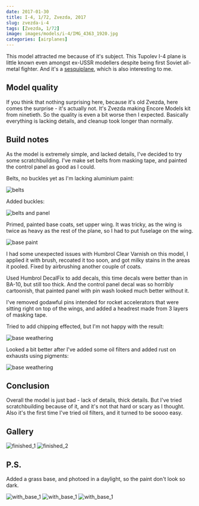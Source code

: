 ```yaml
---
date: 2017-01-30
title: I-4, 1/72, Zvezda, 2017
slug: zvezda-i-4
tags: [Zvezda, 1/72]
image: images/models/i-4/IMG_4363_1920.jpg
categories: [airplanes]
---
```


This model attracted me because of it's subject. This Tupolev I-4 plane is little known even amongst ex-USSR modellers despite being first Soviet all-metal fighter.
And it's a [sesquiplane](https://en.wikipedia.org/wiki/Sesquiplane), which is also interesting to me.

## Model quality

If you think that nothing surprising here, because it's old Zvezda, here comes the surprise - it's actually not.
It's Zvezda making Encore Models kit from ninetieth. So the quality is even a bit worse then I expected.
Basically everything is lacking details, and cleanup took longer than normally.

## Build notes
As the model is extremely simple, and lacked details, I've decided to try some scratchbuilding.
I've make set belts from masking tape, and painted the control panel as good as I could.

Belts, no buckles yet as I'm lacking aluminium paint:

![belts](/images/models/i-4/belts_1920.jpg)

Added buckles:

![belts and panel](/images/models/i-4/belts-panel_1920.jpg)

Primed, painted base coats, set upper wing. It was tricky, as the wing is twice as heavy as the rest of the plane, so I had to put fuselage on the wing.

![base paint](/images/models/i-4/base-paint_1920.jpg)

I had some unexpected issues with Humbrol Clear Varnish on this model, I applied it with brush, recoated it too soon, and got milky stains in the areas it pooled. Fixed by airbrushing another couple of coats.

Used Humbrol DecalFix to add decals, this time decals were better than in BA-10, but still too thick.
And the control panel decal was so horribly cartoonish, that painted panel with pin wash looked much better without it.

I've removed godawful pins intended for rocket accelerators that were sitting right on top of the wings,
and added a headrest made from 3 layers of masking tape.

Tried to add chipping effected, but I'm not happy with the result:

![base weathering](/images/models/i-4/base-weathering_1920.jpg)

Looked a bit better after I've added some oil filters and added rust on exhausts using pigments:

![base weathering](/images/models/i-4/base-oil_1920.jpg)

## Conclusion

Overall the model is just bad - lack of details, thick details. But I've tried scratchbuilding because of it,
and it's not that hard or scary as I thought. Also it's the first time I've tried oil filters, and it turned to be soooo easy.

## Gallery

![finished_1](/images/models/i-4/finished_1_1920.jpg)
![finished_2](/images/models/i-4/finished_2_1920.jpg)


## P.S.

Added a grass base, and photoed in a daylight, so the paint don't look so dark.

![with_base_1](/images/models/i-4/IMG_4363_1920.jpg)
![with_base_1](/images/models/i-4/IMG_4364_1920.jpg)
![with_base_1](/images/models/i-4/IMG_4365_1920.jpg)
